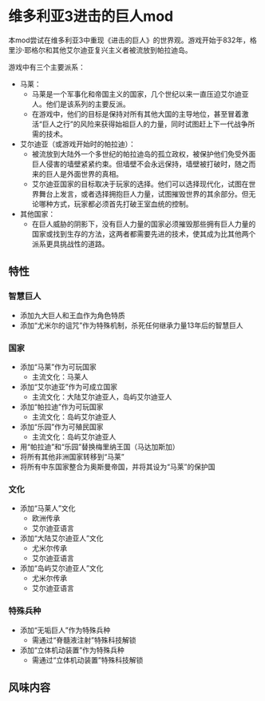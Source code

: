 # 维多利亚3进击的巨人mod

本mod尝试在维多利亚3中重现《进击的巨人》的世界观。游戏开始于832年，格里沙·耶格尔和其他艾尔迪亚复兴主义者被流放到帕拉迪岛。

游戏中有三个主要派系：
- 马莱：
  - 马莱是一个军事化和帝国主义的国家，几个世纪以来一直压迫艾尔迪亚人。他们是该系列的主要反派。
  - 在游戏中，他们的目标是保持对所有其他大国的主导地位，甚至冒着激活“巨人之行”的风险来获得始祖巨人的力量，同时试图赶上下一代战争所需的技术。
- 艾尔迪亚（或游戏开始时的帕拉迪）：
  - 被流放到大陆外一个多世纪的帕拉迪岛的孤立政权，被保护他们免受外面巨人侵害的墙壁紧紧约束。但墙壁不会永远保持，墙壁被打破时，随之而来的巨人是外面世界的真相。
  - 艾尔迪亚国家的目标取决于玩家的选择。他们可以选择现代化，试图在世界舞台上发言，或者选择拥抱巨人力量，试图摧毁世界的其余部分。但无论哪种方式，玩家都必须首先打破王室血统的控制。
- 其他国家：
  - 在巨人威胁的阴影下，没有巨人力量的国家必须摧毁那些拥有巨人力量的国家或找到生存的方法，这两者都需要先进的技术，使其成为比其他两个派系更具挑战性的道路。

## 特性

### 智慧巨人

- 添加九大巨人和王血作为角色特质
- 添加“尤米尔的诅咒”作为特殊机制，杀死任何继承力量13年后的智慧巨人

### 国家

- 添加“马莱”作为可玩国家
  - 主流文化：马莱人
- 添加“艾尔迪亚”作为可成立国家
  - 主流文化：大陆艾尔迪亚人，岛屿艾尔迪亚人
- 添加“帕拉迪”作为可玩国家
  - 主流文化：岛屿艾尔迪亚人
- 添加“乐园”作为可殖民国家
  - 主流文化：岛屿艾尔迪亚人
- 用“帕拉迪”和“乐园”替换梅里纳王国（马达加斯加）
- 将所有其他非洲国家转移到“马莱”
- 将所有中东国家整合为奥斯曼帝国，并将其设为“马莱”的保护国

### 文化

- 添加“马莱人”文化
  - 欧洲传承
  - 艾尔迪亚语言
- 添加“大陆艾尔迪亚人”文化
  - 尤米尔传承
  - 艾尔迪亚语言
- 添加“岛屿艾尔迪亚人”文化
  - 尤米尔传承
  - 艾尔迪亚语言

### 特殊兵种

- 添加“无垢巨人”作为特殊兵种
  - 需通过“脊髓液注射”特殊科技解锁
- 添加“立体机动装置”作为特殊兵种
  - 需通过“立体机动装置”特殊科技解锁

## 风味内容

